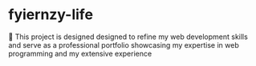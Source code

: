 # fyiernzy-life
🌱 This project is designed designed to refine my web development skills and serve as a professional portfolio showcasing my expertise in web programming and my extensive experience
